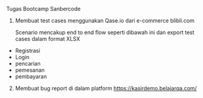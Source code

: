 Tugas Bootcamp Sanbercode

1. Membuat test cases menggunakan Qase.io dari e-commerce blibli.com

   Scenario mencakup end to end flow seperti dibawah ini dan export test cases dalam format XLSX
- Registrasi
-  Login
-  pencarian
-  pemesanan
-  pembayaran

2. Membuat bug report di dalam platform https://kasirdemo.belajarqa.com/
